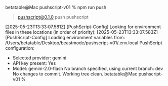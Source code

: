 betatable@Mac pushscript-v01 % npm run push

> pushscript@0.1.0 push
> pushscript

[2025-05-23T13:33:07.581Z] [PushScript-Config] Looking for environment files in these locations (in order of priority):
[2025-05-23T13:33:07.583Z] [PushScript-Config] Loading environment variables from: /Users/betatable/Desktop/beastmode/pushscript-v01/.env.local
PushScript configuration:
- Selected provider: gemini
- API key present: Yes
- Model: gemini-2.0-flash
No branch specified, using current branch: dev
No changes to commit. Working tree clean.
betatable@Mac pushscript-v01 % 











